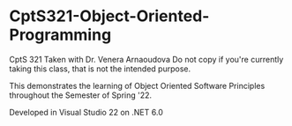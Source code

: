 # CptS321-Object-Oriented-Programming
CptS 321 Taken with Dr. Venera Arnaoudova
Do not copy if you're currently taking this class, that is not the intended purpose.

This demonstrates the learning of Object Oriented Software Principles throughout the Semester of Spring '22.

Developed in Visual Studio 22 on .NET 6.0
